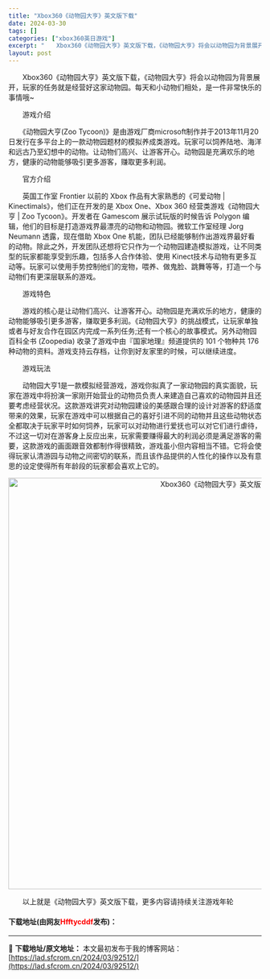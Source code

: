```yaml
---
title: "Xbox360《动物园大亨》英文版下载"
date: 2024-03-30
tags: []
categories: ["xbox360英日游戏"]
excerpt: "　　Xbox360《动物园大亨》英文版下载，《动物园大亨》将会以动物园为背景展开，玩家的任务就是经营好这家动物园。每天和小动物们相处，是一件非常快乐的事情哦~ 　　游戏介绍 　　《动物园大亨(Zoo Tycoon)》是由游戏厂商microsoft制作并于2013年11月20日发行在多平台上的一款动物&hellip;"
layout: post
---
```


 <p>　　Xbox360《动物园大亨》英文版下载，《动物园大亨》将会以动物园为背景展开，玩家的任务就是经营好这家动物园。每天和小动物们相处，是一件非常快乐的事情哦~</p> <p>　　游戏介绍</p> <p>　　《动物园大亨(Zoo Tycoon)》是由游戏厂商microsoft制作并于2013年11月20日发行在多平台上的一款动物园题材的模拟养成类游戏。玩家可以饲养陆地、海洋和远古乃至幻想中的动物。让动物们高兴、让游客开心。动物园是充满欢乐的地方，健康的动物能够吸引更多游客，赚取更多利润。</p> <p>　　官方介绍</p> <p>　　英国工作室 Frontier 以前的 Xbox 作品有大家熟悉的《可爱动物 | Kinectimals》，他们正在开发的是 Xbox One、Xbox 360 经营类游戏《动物园大亨 | Zoo Tycoon》。开发者在 Gamescom 展示试玩版的时候告诉 Polygon 编辑，他们的目标是打造游戏界最漂亮的动物和动物园。微软工作室经理 Jorg Neumann 透露，现在借助 Xbox One 机能，团队已经能够制作出游戏界最好看的动物。除此之外，开发团队还想将它只作为一个动物园建造模拟游戏，让不同类型的玩家都能享受到乐趣，包括多人合作体验、使用 Kinect技术与动物有更多互动等。玩家可以使用手势控制他们的宠物，喂养、做鬼脸、跳舞等等，打造一个与动物们有更深层联系的游戏。</p> <p>　　游戏特色</p> <p>　　游戏的核心是让动物们高兴、让游客开心。动物园是充满欢乐的地方，健康的动物能够吸引更多游客，赚取更多利润。《动物园大亨》的挑战模式，让玩家单独或者与好友合作在园区内完成一系列任务;还有一个核心的故事模式。另外动物园百科全书 (Zoopedia) 收录了游戏中由『国家地理』频道提供的 101 个物种共 176种动物的资料。游戏支持云存档，让你到好友家里的时候，可以继续进度。</p> <p>　　游戏玩法</p> <p>　　动物园大亨1是一款模拟经营游戏，游戏你拟真了一家动物园的真实面貌，玩家在游戏中将扮演一家刚开始营业的动物员负责人来建造自己喜欢的动物园并且还要考虑经营状况。这款游戏讲究对动物园建设的美感跟合理的设计对游客的舒适度带来的效果，玩家在游戏中可以根据自己的喜好引进不同的动物并且这些动物状态全都取决于玩家平时如何饲养，玩家可以对动物进行爱抚也可以对它们进行虐待，不过这一切对在游客身上反应出来，玩家需要赚得最大的利润必须是满足游客的需要，这款游戏的画面跟音效都制作得很精致，游戏虽小但内容相当不错。它将会使得玩家认清游园与动物之间密切的联系，而且该作品提供的人性化的操作以及有意思的设定使得所有年龄段的玩家都会喜欢上它的。</p> <p align="center"><img align="" border="0" src="https://lad.sfcrom.cn/wp-content/uploads/2024/03/20240330_6607d53aa60cc.jpg" width="817" alt="Xbox360《动物园大亨》英文版下载" /></p> <p>　　以上就是《动物园大亨》英文版下载，更多内容请持续关注游戏年轮</p> <p><h4>下载地址(由网友<font color="red">Hfftycddf</font>发布)：</h4></p> 

---
📖 **下载地址/原文地址：** 本文最初发布于我的博客网站：[https://lad.sfcrom.cn/2024/03/92512/](https://lad.sfcrom.cn/2024/03/92512/)

